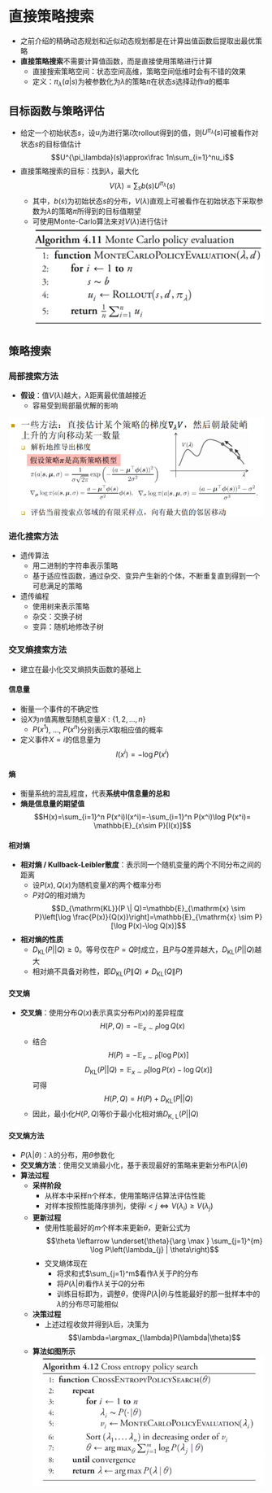 # 直接策略搜索
+ 之前介绍的精确动态规划和近似动态规划都是在计算出值函数后提取出最优策略
+ **直接策略搜索**不需要计算值函数，而是直接使用策略进行计算
  + 直接搜索策略空间：状态空间高维，策略空间低维时会有不错的效果
  + 定义：$\pi_\lambda(a|s)$为被参数化为$\lambda$的策略$\pi$在状态$s$选择动作$a$的概率

## 目标函数与策略评估
+ 给定一个初始状态$s$，设$u_i$为进行第$i$次rollout得到的值，则$U^{\pi_\lambda}(s)$可被看作对状态$s$的目标值估计
  $$U^{\pi_\lambda}(s)\approx\frac 1n\sum_{i=1}^nu_i$$
+ 直接策略搜索的目标：找到$\lambda$，最大化
  $$V(\lambda)=\sum_{s}b(s)U^{\pi_{\lambda}}(s)$$
  + 其中，$b(s)$为初始状态$s$的分布，$V(\lambda)$直观上可被看作在初始状态下采取参数为$\lambda$的策略$\pi$所得到的目标值期望
  + 可使用Monte-Carlo算法来对$V(\lambda)$进行估计  
  ![](img/2020-05-03-23-02-55.png)

## 策略搜索

### 局部搜索方法
+ **假设**：值$V(\lambda)$越大，$\lambda$距离最优值越接近
  + 容易受到局部最优解的影响  

![](img/2020-05-03-23-09-11.png)

### 进化搜索方法
+ 遗传算法
  + 用二进制的字符串表示策略
  + 基于适应性函数，通过杂交、变异产生新的个体，不断重复直到得到一个可悲满足的策略
+ 遗传编程
  + 使用树来表示策略
  + 杂交：交换子树
  + 变异：随机地修改子树

### 交叉熵搜索方法
+ 建立在最小化交叉熵损失函数的基础上

#### 信息量
+ 衡量一个事件的不确定性
+ 设$X$为$n$值离散型随机变量$X:\{1, 2, ..., n\}$
  + $P(x^1)$, ..., $P(x^n)$分别表示$X$取相应值的概率
+ 定义事件$X=i$的信息量为
  $$I(x^i)=-\log P(x^i)$$

#### 熵
+ 衡量系统的混乱程度，代表**系统中信息量的总和**
+ **熵是信息量的期望值**
  $$H(x)=\sum_{i=1}^n P(x^i)I(x^i)=-\sum_{i=1}^n P(x^i)\log P(x^i)= \mathbb{E}_{x\sim P}[I(x)]$$

#### 相对熵
+ **相对熵 / Kullback-Leibler散度**：表示同一个随机变量的两个不同分布之间的距离
  + 设$P(x), Q(x)$为随机变量$X$的两个概率分布
  + $P$对$Q$的相对熵为
  $$D_{\mathrm{KL}}(P \| Q)=\mathbb{E}_{\mathrm{x} \sim P}\left[\log \frac{P(x)}{Q(x)}\right]=\mathbb{E}_{\mathrm{x} \sim P}[\log P(x)-\log Q(x)]$$
+ **相对熵的性质**
  + $D_{\text{KL}}(P||Q)\geq 0$。等号仅在$P=Q$时成立，且$P$与$Q$差异越大，$D_{\text{KL}}(P||Q)$越大
  + 相对熵不具备对称性，即$D_{\mathrm{KL}}(P \| Q) \neq D_{\mathrm{KL}}(Q \| P)$

#### 交叉熵
+ **交叉熵**：使用分布$Q(x)$表示真实分布$P(x)$的差异程度
  $$H(P, Q)=-\mathbb{E}_{x\sim P}\log Q(x) $$
  + 结合
  $$H(P)=-\mathbb{E}_{x\sim P}[\log P(x)] $$
  $$D_{\text{KL}}(P||Q)=\mathbb{E}_{x\sim P}[\log P(x)-\log Q(x)] $$
  可得
  $$H(P, Q)=H(P)+D_{\text{KL}}(P||Q)$$
  + 因此，最小化$H(P, Q)$等价于最小化相对熵$D_{\text{K, L}}(P||Q)$

#### 交叉熵方法
+ $P(\lambda|\theta)$：$\lambda$的分布，用$\theta$参数化
+ **交叉熵方法**：使用交叉熵最小化，基于表现最好的策略来更新分布$P(\lambda|\theta)$
+ **算法过程**
  + **采样阶段**
    + 从样本中采样n个样本，使用策略评估算法评估性能
    + 对样本按照性能降序排列，使得$i<j\Leftrightarrow V(\lambda_i)\geq V(\lambda_j)$
  + **更新过程**
    + 使用性能最好的$m$个样本来更新$\theta$，更新公式为
    $$\theta \leftarrow \underset{\theta}{\arg \max } \sum_{j=1}^{m} \log P\left(\lambda_{j} | \theta\right)$$
    + 交叉熵体现在
      + 将求和式$\sum_{j=1}^m$看作$\lambda$关于$P$的分布
      + 将$P(\lambda|\theta)$看作$\lambda$关于$Q$的分布
      + 训练目标即为，调整$\theta$，使得$P(\lambda|\theta)$与性能最好的那一批样本中的$\lambda$的分布尽可能相似
  + **决策过程**
    + 上述过程收敛并得到$\lambda$后，决策为
        $$\lambda=\argmax_{\lambda}P(\lambda|\theta)$$
  + **算法如图所示**  
    ![](img/2020-05-04-00-05-27.png)
